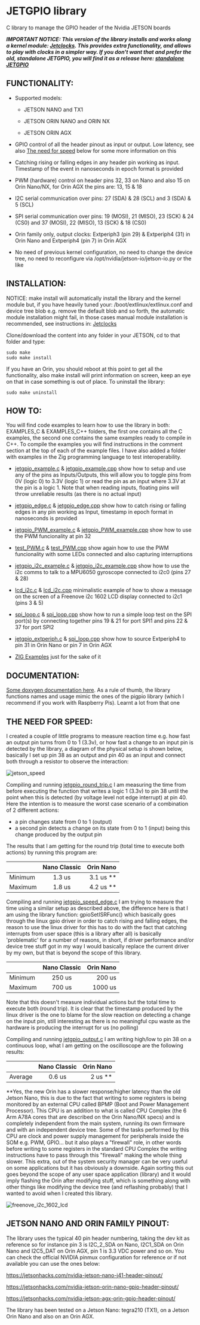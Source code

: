 # JETGPIO library  

C library to manage the GPIO header of the Nvidia JETSON boards

***IMPORTANT NOTICE: This version of the library installs and works along a kernel module: [Jetclocks](https://github.com/Rubberazer/Jetclocks). This provides extra functionality, and allows to play with clocks in a simpler way.
If you don't want that and prefer the old, standalone JETGPIO, you will find it as a release here: [standalone JETGPIO](https://github.com/Rubberazer/JETGPIO/releases/tag/v1.2)***

<h2 align="left">FUNCTIONALITY:</h2>

- Supported models:

  - JETSON NANO and TX1

  - JETSON ORIN NANO and ORIN NX 

  - JETSON ORIN AGX

- GPIO control of all the header pinout as input or output. Low latency, see also [The need for speed](#the-need-for-speed) below for some more information on this

- Catching rising or falling edges in any header pin working as input. Timestamp of the event in nanoseconds in epoch format is provided 

- PWM (hardware) control on header pins 32, 33 on Nano and also 15 on Orin Nano/NX, for Orin AGX the pins are: 13, 15 & 18

- I2C serial communication over pins: 27 (SDA) & 28 (SCL)  and 3 (SDA) & 5 (SCL)

- SPI serial communication over pins: 19 (MOSI), 21 (MISO), 23 (SCK) & 24 (CS0) and 37 (MOSI), 22 (MISO), 13 (SCK) & 18 (CS0)

- Orin family only, output clocks: Extperiph3 (pin 29) & Extperiph4 (31) in Orin Nano and Extperiph4 (pin 7) in Orin AGX
  
- No need of previous kernel configuration, no need to change the device tree, no need to reconfigure via /opt/nvidia/jetson-io/jetson-io.py or the like  
  
<h2 align="left">INSTALLATION:</h2>

NOTICE: make install will automatically install the library and the kernel module but, if you have heavily tuned your: /boot/extlinux/extlinux.conf and device tree blob e.g. remove the default blob and so forth, the automatic module installation might fail, in those cases manual module installation is recommended, see instructions in: [Jetclocks](https://github.com/Rubberazer/Jetclocks)


Clone/download the content into any folder in your JETSON, cd to that folder and type:
  
    sudo make   
    sudo make install                                             
  
If you have an Orin, you should reboot at this point to get all the functionality, also make install will print information on screen, keep an eye on that in case something is out of place. To uninstall the library:

    sudo make uninstall
  
<h2 align="left">HOW TO:</h2> 
 
You will find code examples to learn how to use the library in both: EXAMPLES_C & EXAMPLES_C++ folders, the first one contains all the C examples, the second one contains the same examples ready to compile in C++. To compile the examples you will find instructions in the comment section at the top of each of the example files. I have also added a folder with examples in the Zig programming language to test interoperability.

- [jetgpio_example.c](https://github.com/Rubberazer/JETGPIO/blob/main/EXAMPLES_C/jetgpio_example.c) & [jetgpio_example.cpp](https://github.com/Rubberazer/JETGPIO/blob/main/EXAMPLES_C++/jetgpio_example.cpp) show how to setup and use any of the pins as Inputs/Outputs, this will allow you to toggle pins from 0V (logic 0) to 3.3V (logic 1) or read the pin as an input where 3.3V at the pin is a logic 1. Note that when reading inputs, floating pins will throw unreliable results (as there is no actual input)

- [jetgpio_edge.c](https://github.com/Rubberazer/JETGPIO/blob/main/EXAMPLES_C/jetgpio_edge.c) & [jetgpio_edge.cpp](https://github.com/Rubberazer/JETGPIO/blob/main/EXAMPLES_C++/jetgpio_edge.cpp) show how to catch rising or falling edges in any pin working as Input, timestamp in epoch format in nanoseconds is provided

- [jetgpio_PWM_example.c](https://github.com/Rubberazer/JETGPIO/blob/main/EXAMPLES_C/jetgpio_PWM_example.c) & [jetgpio_PWM_example.cpp](https://github.com/Rubberazer/JETGPIO/blob/main/EXAMPLES_C++/jetgpio_PWM_example.cpp) show how to use the PWM funcionality at pin 32

- [test_PWM.c](https://github.com/Rubberazer/JETGPIO/blob/main/EXAMPLES_C/test_PWM.c) & [test_PWM.cpp](https://github.com/Rubberazer/JETGPIO/blob/main/EXAMPLES_C++/test_PWM.cpp) show again how to use the PWM funcionality with some LEDs connected and also capturing interruptions

- [jetgpio_i2c_example.c](https://github.com/Rubberazer/JETGPIO/blob/main/EXAMPLES_C/jetgpio_i2c_example.c) & [jetgpio_i2c_example.cpp](https://github.com/Rubberazer/JETGPIO/blob/main/EXAMPLES_C++/jetgpio_i2c_example.cpp) show how to use the i2c comms to talk to a MPU6050 gyroscope connected to i2c0 (pins 27 & 28)

- [lcd_i2c.c](https://github.com/Rubberazer/JETGPIO/blob/main/EXAMPLES_C/lcd_i2c.c) & [lcd_i2c.cpp](https://github.com/Rubberazer/JETGPIO/blob/main/EXAMPLES_C++/lcd_i2c.cpp) minimalistic example of how to show a message on the screen of a Freenove i2c 1602 LCD display connected to i2c1 (pins 3 & 5)

- [spi_loop.c](https://github.com/Rubberazer/JETGPIO/blob/main/EXAMPLES_C/spi_loop.c) & [spi_loop.cpp](https://github.com/Rubberazer/JETGPIO/blob/main/EXAMPLES_C++/spi_loop.cpp) show how to run a simple loop test on the SPI port(s) by connecting together pins 19 & 21 for port SPI1 and pins 22 & 37 
  for port SPI2

- [jetgpio_extperiph.c](https://github.com/Rubberazer/JETGPIO/blob/main/EXAMPLES_C/jetgpio_extperiph.c) & [spi_loop.cpp](https://github.com/Rubberazer/JETGPIO/blob/main/EXAMPLES_C++/jetgpio_extperiph.cpp) show how to source Extperiph4 to pin 31 in Orin Nano or pin 7 in Orin AGX

- [ZIG Examples](https://github.com/Rubberazer/JETGPIO/tree/main/EXAMPLES_Zig) just for the sake of it

<h2 align="left">DOCUMENTATION:</h2>

[Some doxygen documentation here](https://rubberazer.github.io/JETGPIO/html/index.html). As a rule of thumb, the library functions names and usage mimic the ones of the pigpio library (which I recommend if you work with Raspberry Pis). Learnt a lot from that one

<h2 align="left">THE NEED FOR SPEED:</h2>

I created a couple of little programs to measure reaction time e.g. how fast an output pin turns from 0 to 1 (3.3v), or how fast a change to an input pin is detected by the library, a diagram of the physical setup is shown below, basically I set up pin 38 as an output and pin 40 as an input and connect both through a resistor to observe the interaction:

![jetson_speed](https://user-images.githubusercontent.com/47650457/227725735-0edb04d1-0d8f-465f-9212-18e41e2cc364.png)

Compiling and running [jetgpio_round_trip.c](https://github.com/Rubberazer/JETGPIO/blob/main/EXAMPLES_C/jetgpio_round_trip.c) I am measuring the time from before executing the function that writes a logic 1 (3.3v) to pin 38 until the point when this is detected (by voltage level not edge interrupt) at pin 40. Here the intention is to measure the worst case scenario of a combination of 2 different actions: 

- a pin changes state from 0 to 1 (output)
- a second pin detects a change on its state from 0 to 1 (input) being this change produced by the output pin

The results that I am getting for the round trip (total time to execute both actions) by running this program are:

|              | Nano Classic   | Orin Nano     |
| :---         |     :---:      |          ---: |
| Minimum      |  1.3 us        |  3.1 us **    |
| Maximum      |  1.8 us        |  4.2 us **    |


Compiling and running [jetgpio_speed_edge.c](https://github.com/Rubberazer/JETGPIO/blob/main/EXAMPLES_C/jetgpio_speed_edge.c) I am trying to measure the time using a similar setup as described above, the difference here is that I am using the library function: gpioSetISRFunc() which basically goes through the linux gpio driver in order to catch rising and falling edges, the reason to use the linux driver for this has to do with the fact that catching interrupts from user space (this is a library after all) is basically 'problematic' for a number of reasons, in short, if driver performance and/or device tree stuff got in my way I would basically replace the current driver by my own, but that is beyond the scope of this library.


|              | Nano Classic   | Orin Nano     |
| :---         |     :---:      |          ---: |
| Minimum      |  250 us        |  200 us       |
| Maximum      |  700 us        |  1000 us      |


Note that this doesn't measure individual actions but the total time to execute both (round trip). It is clear that the timestamp produced by the linux driver is the one to blame for the slow reaction on detecting a change on the input pin, still interesting as there is no meaningful cpu waste as the hardware is producing the interrupt for us (no polling)

Compiling and running [jetgpio_output.c](https://github.com/Rubberazer/JETGPIO/blob/main/EXAMPLES_C/jetgpio_output.c) I am writing high/low to pin 38 on a continuous loop, what I am getting on the oscilloscope are the following results:

|              | Nano Classic   | Orin Nano     |
| :---         |     :---:      |          ---: |
| Average      |  0.6 us        |  2 us **      |


**Yes, the new Orin has a slower response/higher latency than the old Jetson Nano, this is due to the fact that writing to some registers is being monitored by an external CPU called BPMP (Boot and Power Management Processor). This CPU is an addition to what is called CPU Complex (the 6 Arm A78A cores that are described on the Orin Nano/NX specs) and is completely independent from the main system, running its own firmware and with an independent device tree. Some of the tasks performed by this CPU are clock and power supply management for peripherals inside the SOM e.g. PWM, GPIO... but it also plays a "firewall" role, in other words before writing to some registers in the standard CPU Complex the writing instructions have to pass through this "firewall" making the whole thing slower. This extra, out of the system security manager can be very useful on some applications but it has obviously a downside. Again sorting this out goes beyond the scope of any user space application (library) and it would imply flashing the Orin after modifying stuff, which is something along with other things like modifying the device tree (and reflashing probably) that I wanted to avoid when I created this library.



![freenove_i2c_1602_lcd](https://github.com/Rubberazer/JETGPIO/assets/47650457/321d70bb-d5f2-4577-b83c-b189f7ed72c9)


    
<h2 align="left">JETSON NANO AND ORIN FAMILY PINOUT:</h2>

The library uses the typical 40 pin header numbering, taking the dev kit as reference so for instance pin 3 is I2C_2_SDA on Nano, I2C1_SDA on Orin Nano and I2C5_DAT on Orin AGX, pin 1 is 3.3 VDC power and so on. You can check the official NVIDIA pinmux configuration for reference or if not available you can use the ones below:

https://jetsonhacks.com/nvidia-jetson-nano-j41-header-pinout/

https://jetsonhacks.com/nvidia-jetson-orin-nano-gpio-header-pinout/

https://jetsonhacks.com/nvidia-jetson-agx-orin-gpio-header-pinout/

The library has been tested on a Jetson Nano: tegra210 (TX1), on a Jetson Orin Nano and also on an Orin AGX.








